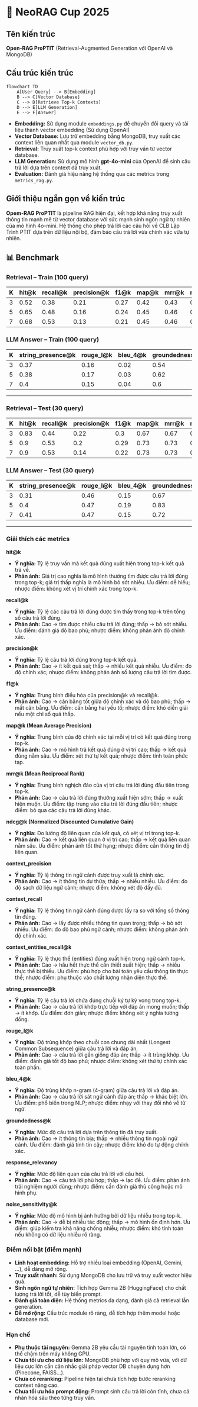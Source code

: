 # 🚀 NeoRAG Cup 2025

## Tên kiến trúc
**Open-RAG ProPTIT** (Retrieval-Augmented Generation với OpenAI và MongoDB)

## Cấu trúc kiến trúc

```mermaid
flowchart TD
    A[User Query] --> B[Embedding]
    B --> C[Vector Database]
    C --> D[Retrieve Top-k Contexts]
    D --> E[LLM Generation]
    E --> F[Answer]
```

- **Embedding:** Sử dụng module `embeddings.py` để chuyển đổi query và tài liệu thành vector embedding (Sử dụng OpenAI)
- **Vector Database:** Lưu trữ embedding bằng MongoDB, truy xuất các context liên quan nhất qua module `vector_db.py`.
- **Retrieval:** Truy xuất top-k context phù hợp với truy vấn từ vector database.
- **LLM Generation:** Sử dụng mô hình **gpt-4o-mini** của OpenAI để sinh câu trả lời dựa trên context đã truy xuất.
- **Evaluation:** Đánh giá hiệu năng hệ thống qua các metrics trong `metrics_rag.py`.

## Giới thiệu ngắn gọn về kiến trúc

**Opem-RAG ProPTIT** là pipeline RAG hiện đại, kết hợp khả năng truy xuất thông tin mạnh mẽ từ vector database với sức mạnh sinh ngôn ngữ tự nhiên của mô hình 4o-mini. Hệ thống cho phép trả lời các câu hỏi về CLB Lập Trình PTIT dựa trên dữ liệu nội bộ, đảm bảo câu trả lời vừa chính xác vừa tự nhiên.

## 📊 Benchmark


### **Retrieval – Train (100 query)** 
| K  | hit@k | recall@k | precision@k | f1@k | map@k | mrr@k | ndcg@k | context_precision@k | context_recall@k | context_entities_recall@k |
|----|-------|----------|-------------|------|-------|-------|--------|----------------------|------------------|---------------------------|
| 3  | 0.52  | 0.38     | 0.21        | 0.27 | 0.42  | 0.43  | 0.45   | 0.62                 | 0.50             | 0.31                      |
| 5  | 0.65  | 0.48     | 0.16        | 0.24 | 0.45  | 0.46  | 0.5    | 0.54                 | 0.44             | 0.33                      |
| 7  | 0.68  | 0.53     | 0.13        | 0.21 | 0.45  | 0.46  | 0.51   | 0.54                 | 0.40             | 0.36                      |

### **LLM Answer – Train (100 query)**
| K  | string_presence@k | rouge_l@k | bleu_4@k | groundedness@k | response_relevancy@k | noise_sensitivity@k |
|----|-------------------|-----------|----------|----------------|----------------------|---------------------|
| 3  | 0.37              | 0.16      | 0.02     | 0.54           | 0.78                 | 0.54                |
| 5  | 0.38              | 0.17      | 0.03     | 0.62           | 0.78                 | 0.56                |
| 7  | 0.4               | 0.15      | 0.04     | 0.6           | 0.80                  | 0.51                |

---

### **Retrieval – Test (30 query)**
| K  | hit@k | recall@k | precision@k | f1@k | map@k | mrr@k | ndcg@k | context_precision@k  | context_recall@k | context_entities_recall@k |
|----|-------|----------|-------------|------|-------|-------|--------|----------------------|------------------|---------------------------|
| 3  | 0.83  | 0.44     | 0.22        | 0.3  | 0.67  | 0.67  | 0.67   | 0.67                 | 0.78             | 0.29                      |
| 5  | 0.9   | 0.53     | 0.2         | 0.29 | 0.73  | 0.73  | 0.8    | 0.73                 | 0.73             | 0.32                      |
| 7  | 0.9   | 0.53     | 0.14        | 0.22 | 0.73  | 0.73  | 0.8    | 0.52                 | 0.57             | 0.35                      |

### **LLM Answer – Test (30 query)**
| K  | string_presence@k | rouge_l@k | bleu_4@k | groundedness@k | response_relevancy@k | noise_sensitivity@k |
|----|-------------------|-----------|----------|----------------|----------------------|---------------------|
| 3  | 0.31              | 0.46      | 0.15     | 0.67           | 0.82                 | 0.43                |
| 5  | 0.4               | 0.47      | 0.19     | 0.83           | 0.79                 | 0.4                 |
| 7  | 0.41              | 0.47      | 0.15     | 0.72           | 0.82                 | 0.53                |

---

### Giải thích các metrics

**hit@k**  
- **Ý nghĩa:** Tỷ lệ truy vấn mà kết quả đúng xuất hiện trong top-k kết quả trả về.  
- **Phản ánh:** Giá trị cao nghĩa là mô hình thường tìm được câu trả lời đúng trong top-k; giá trị thấp nghĩa là mô hình bỏ sót nhiều. Ưu điểm: dễ hiểu; nhược điểm: không xét vị trí chính xác trong top-k.

**recall@k**  
- **Ý nghĩa:** Tỷ lệ các câu trả lời đúng được tìm thấy trong top-k trên tổng số câu trả lời đúng.  
- **Phản ánh:** Cao → tìm được nhiều câu trả lời đúng; thấp → bỏ sót nhiều. Ưu điểm: đánh giá độ bao phủ; nhược điểm: không phản ánh độ chính xác.

**precision@k**  
- **Ý nghĩa:** Tỷ lệ câu trả lời đúng trong top-k kết quả.  
- **Phản ánh:** Cao → ít kết quả sai; thấp → nhiều kết quả nhiễu. Ưu điểm: đo độ chính xác; nhược điểm: không phản ánh số lượng câu trả lời tìm được.

**f1@k**  
- **Ý nghĩa:** Trung bình điều hòa của precision@k và recall@k.  
- **Phản ánh:** Cao → cân bằng tốt giữa độ chính xác và độ bao phủ; thấp → mất cân bằng. Ưu điểm: cân bằng hai yếu tố; nhược điểm: khó diễn giải nếu một chỉ số quá thấp.

**map@k (Mean Average Precision)**  
- **Ý nghĩa:** Trung bình của độ chính xác tại mỗi vị trí có kết quả đúng trong top-k.  
- **Phản ánh:** Cao → mô hình trả kết quả đúng ở vị trí cao; thấp → kết quả đúng nằm sâu. Ưu điểm: xét thứ tự kết quả; nhược điểm: tính toán phức tạp.

**mrr@k (Mean Reciprocal Rank)**  
- **Ý nghĩa:** Trung bình nghịch đảo của vị trí câu trả lời đúng đầu tiên trong top-k.  
- **Phản ánh:** Cao → câu trả lời đúng thường xuất hiện sớm; thấp → xuất hiện muộn. Ưu điểm: tập trung vào câu trả lời đúng đầu tiên; nhược điểm: bỏ qua các câu trả lời đúng khác.

**ndcg@k (Normalized Discounted Cumulative Gain)**  
- **Ý nghĩa:** Đo lường độ liên quan của kết quả, có xét vị trí trong top-k.  
- **Phản ánh:** Cao → kết quả liên quan ở vị trí cao; thấp → kết quả liên quan nằm sâu. Ưu điểm: phản ánh tốt thứ hạng; nhược điểm: cần thông tin độ liên quan.

**context_precision**  
- **Ý nghĩa:** Tỷ lệ thông tin ngữ cảnh được truy xuất là chính xác.  
- **Phản ánh:** Cao → ít thông tin dư thừa; thấp → nhiều nhiễu. Ưu điểm: đo độ sạch dữ liệu ngữ cảnh; nhược điểm: không xét độ đầy đủ.

**context_recall**  
- **Ý nghĩa:** Tỷ lệ thông tin ngữ cảnh đúng được lấy ra so với tổng số thông tin đúng.  
- **Phản ánh:** Cao → lấy được nhiều thông tin quan trọng; thấp → bỏ sót nhiều. Ưu điểm: đo độ bao phủ ngữ cảnh; nhược điểm: không phản ánh độ chính xác.

**context_entities_recall@k**  
- **Ý nghĩa:** Tỷ lệ thực thể (entities) đúng xuất hiện trong ngữ cảnh top-k.  
- **Phản ánh:** Cao → hầu hết thực thể cần thiết xuất hiện; thấp → nhiều thực thể bị thiếu. Ưu điểm: phù hợp cho bài toán yêu cầu thông tin thực thể; nhược điểm: phụ thuộc vào chất lượng nhận diện thực thể.

**string_presence@k**  
- **Ý nghĩa:** Tỷ lệ câu trả lời chứa đúng chuỗi ký tự kỳ vọng trong top-k.  
- **Phản ánh:** Cao → câu trả lời khớp trực tiếp với đáp án mong muốn; thấp → ít khớp. Ưu điểm: đơn giản; nhược điểm: không xét ý nghĩa tương đồng.

**rouge_l@k**  
- **Ý nghĩa:** Độ trùng khớp theo chuỗi con chung dài nhất (Longest Common Subsequence) giữa câu trả lời và đáp án.  
- **Phản ánh:** Cao → câu trả lời gần giống đáp án; thấp → ít trùng khớp. Ưu điểm: đánh giá tốt độ bao phủ; nhược điểm: không xét thứ tự chính xác toàn phần.

**bleu_4@k**  
- **Ý nghĩa:** Độ trùng khớp n-gram (4-gram) giữa câu trả lời và đáp án.  
- **Phản ánh:** Cao → câu trả lời sát ngữ cảnh đáp án; thấp → khác biệt lớn. Ưu điểm: phổ biến trong NLP; nhược điểm: nhạy với thay đổi nhỏ về từ ngữ.

**groundedness@k**  
- **Ý nghĩa:** Mức độ câu trả lời dựa trên thông tin đã truy xuất.  
- **Phản ánh:** Cao → ít thông tin bịa; thấp → nhiều thông tin ngoài ngữ cảnh. Ưu điểm: đánh giá tính tin cậy; nhược điểm: khó đo tự động chính xác.

**response_relevancy**  
- **Ý nghĩa:** Mức độ liên quan của câu trả lời với câu hỏi.  
- **Phản ánh:** Cao → câu trả lời phù hợp; thấp → lạc đề. Ưu điểm: phản ánh trải nghiệm người dùng; nhược điểm: cần đánh giá thủ công hoặc mô hình phụ.

**noise_sensitivity@k**  
- **Ý nghĩa:** Mức độ mô hình bị ảnh hưởng bởi dữ liệu nhiễu trong top-k.  
- **Phản ánh:** Cao → dễ bị nhiễu tác động; thấp → mô hình ổn định hơn. Ưu điểm: giúp kiểm tra khả năng chống nhiễu; nhược điểm: khó tính toán nếu không có dữ liệu nhiễu rõ ràng.

### Điểm nổi bật (điểm mạnh)

- **Linh hoạt embedding:** Hỗ trợ nhiều loại embedding (OpenAI, Gemini, ...), dễ dàng mở rộng.
- **Truy xuất nhanh:** Sử dụng MongoDB cho lưu trữ và truy xuất vector hiệu quả.
- **Sinh ngôn ngữ tự nhiên:** Tích hợp Gemma 2B (HuggingFace) cho chất lượng trả lời tốt, dễ tùy biến prompt.
- **Đánh giá toàn diện:** Hệ thống metrics đa dạng, đánh giá cả retrieval lẫn generation.
- **Dễ mở rộng:** Cấu trúc module rõ ràng, dễ tích hợp thêm model hoặc database mới.

### Hạn chế

- **Phụ thuộc tài nguyên:** Gemma 2B yêu cầu tài nguyên tính toán lớn, có thể chậm trên máy không GPU.
- **Chưa tối ưu cho dữ liệu lớn:** MongoDB phù hợp với quy mô vừa, với dữ liệu cực lớn cần cân nhắc giải pháp vector DB chuyên dụng hơn (Pinecone, FAISS...).
- **Chưa có reranking:** Pipeline hiện tại chưa tích hợp bước reranking context nâng cao.
- **Chưa tối ưu hóa prompt động:** Prompt sinh câu trả lời còn tĩnh, chưa cá nhân hóa sâu theo từng truy vấn.